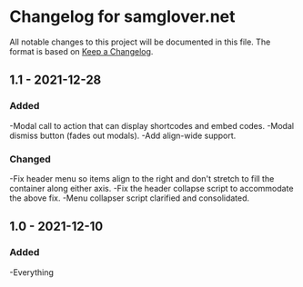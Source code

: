 # Changelog for samglover.net

All notable changes to this project will be documented in this file. The format
is based on [Keep a Changelog](https://keepachangelog.com/en/1.0.0/).

## 1.1 - 2021-12-28

### Added
-Modal call to action that can display shortcodes and embed codes.
-Modal dismiss button (fades out modals).
-Add align-wide support.

### Changed
-Fix header menu so items align to the right and don't stretch to fill the container along either axis.
-Fix the header collapse script to accommodate the above fix.
-Menu collapser script clarified and consolidated.


## 1.0 - 2021-12-10

### Added
-Everything
